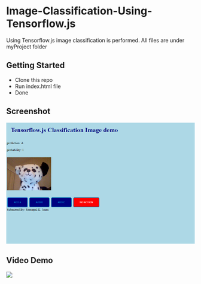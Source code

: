 # Image-Classification-Using-Tensorflow.js
Using Tensorflow.js image classification is performed. All files are under myProject folder

## Getting Started
* Clone this repo
* Run index.html file
* Done

## Screenshot
![image](https://github.com/JauraSeerat/Image-Classification-Using-Tensorflow.js/blob/master/myproject/image.png)


## Video Demo
![](https://github.com/JauraSeerat/Image-Classification-Using-Tensorflow.js/blob/master/myproject/20190831_232322.gif)
